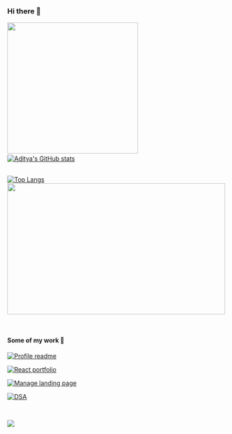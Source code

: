 ### Hi there 👋



<img src="https://media.giphy.com/media/WUlplcMpOCEmTGBtBW/giphy.gif" width="300">&nbsp; &nbsp;        [![Aditya's GitHub stats](https://github-readme-stats.vercel.app/api?username=vvswps&theme=nightowl&show_icons=true)](#)  
&nbsp;
&nbsp;
&nbsp;
&nbsp;

[![Top Langs](https://github-readme-stats.vercel.app/api/top-langs/?username=vvswps&theme=jolly)](#)&nbsp;   &nbsp;   &nbsp;   &nbsp;   &nbsp;  &nbsp;   &nbsp;   &nbsp;   &nbsp;   &nbsp;  &nbsp;   &nbsp; &nbsp; <img src="https://media1.giphy.com/media/Bzzb92NKwUOj0FjQOd/giphy.gif" width="500" height="300">  

</br>

#### Some of my work 🤧

[![Profile readme](https://github-readme-stats.vercel.app/api/pin/?username=vvswps&repo=vvswps)](https://github.com/vvswps/vvswps)

[![React portfolio](https://github-readme-stats.vercel.app/api/pin/?username=vvswps&repo=react-portfolio)](https://github.com/vvswps/react-portfolio)

[![Manage landing page](https://github-readme-stats.vercel.app/api/pin/?username=vvswps&repo=fem-manage-landing-page)](https://github.com/vvswps/fem-manage-landing-page)

[![DSA](https://github-readme-stats.vercel.app/api/pin/?username=vvswps&repo=DSA)](https://github.com/vvswps/DSA)

</br>

![](https://komarev.com/ghpvc/?username=vvswps)

